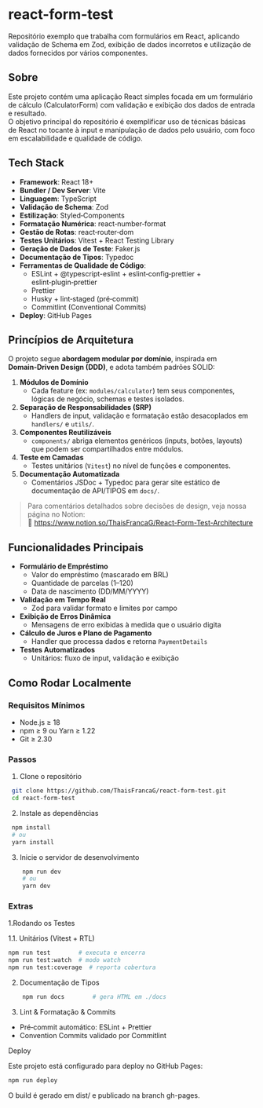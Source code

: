 # react-form-test

Repositório exemplo que trabalha com formulários em React, aplicando validação de Schema em Zod, exibição de dados incorretos e utilização de dados fornecidos por vários componentes.

## Sobre

Este projeto contém uma aplicação React simples focada em um formulário de cálculo (CalculatorForm) com validação e exibição dos dados de entrada e resultado.  
O objetivo principal do repositório é exemplificar uso de técnicas básicas de React no tocante à input e manipulação de dados pelo usuário, com foco em escalabilidade e qualidade de código.

## Tech Stack

- **Framework**: React 18+
- **Bundler / Dev Server**: Vite
- **Linguagem**: TypeScript
- **Validação de Schema**: Zod
- **Estilização**: Styled‑Components
- **Formatação Numérica**: react‑number‑format
- **Gestão de Rotas**: react‑router‑dom
- **Testes Unitários**: Vitest + React Testing Library
- **Geração de Dados de Teste**: Faker.js
- **Documentação de Tipos**: Typedoc
- **Ferramentas de Qualidade de Código**:
  - ESLint + @typescript-eslint + eslint‑config‑prettier + eslint‑plugin‑prettier
  - Prettier
  - Husky + lint‑staged (pré‑commit)
  - Commitlint (Conventional Commits)
- **Deploy**: GitHub Pages

## Princípios de Arquitetura

O projeto segue **abordagem modular por domínio**, inspirada em **Domain‑Driven Design (DDD)**, e adota também padrões SOLID:

1. **Módulos de Domínio**
   - Cada feature (ex: `modules/calculator`) tem seus componentes, lógicas de negócio, schemas e testes isolados.
2. **Separação de Responsabilidades (SRP)**
   - Handlers de input, validação e formatação estão desacoplados em `handlers/` e `utils/`.
3. **Componentes Reutilizáveis**
   - `components/` abriga elementos genéricos (inputs, botões, layouts) que podem ser compartilhados entre módulos.
4. **Teste em Camadas**
   - Testes unitários (`Vitest`) no nível de funções e componentes.
5. **Documentação Automatizada**
   - Comentários JSDoc + Typedoc para gerar site estático de documentação de API/TIPOS em `docs/`.

> Para comentários detalhados sobre decisões de design, veja nossa página no Notion:  
> 🔗 https://www.notion.so/ThaisFrancaG/React-Form-Test-Architecture

## Funcionalidades Principais

- **Formulário de Empréstimo**
  - Valor do empréstimo (mascarado em BRL)
  - Quantidade de parcelas (1–120)
  - Data de nascimento (DD/MM/YYYY)
- **Validação em Tempo Real**
  - Zod para validar formato e limites por campo
- **Exibição de Erros Dinâmica**
  - Mensagens de erro exibidas à medida que o usuário digita
- **Cálculo de Juros e Plano de Pagamento**
  - Handler que processa dados e retorna `PaymentDetails`
- **Testes Automatizados**
  - Unitários: fluxo de input, validação e exibição

## Como Rodar Localmente

### Requisitos Mínimos

- Node.js ≥ 18
- npm ≥ 9 ou Yarn ≥ 1.22
- Git ≥ 2.30

### Passos

1. Clone o repositório

```bash
 git clone https://github.com/ThaisFrancaG/react-form-test.git
 cd react-form-test
```

2. Instale as dependências

```bash
 npm install
 # ou
 yarn install
```

3. Inicie o servidor de desenvolvimento

```bash
    npm run dev
    # ou
    yarn dev
```

### Extras

1.Rodando os Testes

1.1. Unitários (Vitest + RTL)

```bash
npm run test        # executa e encerra
npm run test:watch  # modo watch
npm run test:coverage  # reporta cobertura
```

2. Documentação de Tipos

```bash
    npm run docs        # gera HTML em ./docs
```

3. Lint & Formatação & Commits

- Pré‑commit automático: ESLint + Prettier
- Convention Commits validado por Commitlint

Deploy

Este projeto está configurado para deploy no GitHub Pages:

```bash
npm run deploy
```

O build é gerado em dist/ e publicado na branch gh-pages.
